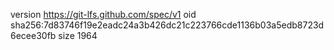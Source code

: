 version https://git-lfs.github.com/spec/v1
oid sha256:7d83746f19e2eadc24a3b426dc21c223766cde1136b03a5edb8723d6ecee30fb
size 1964
